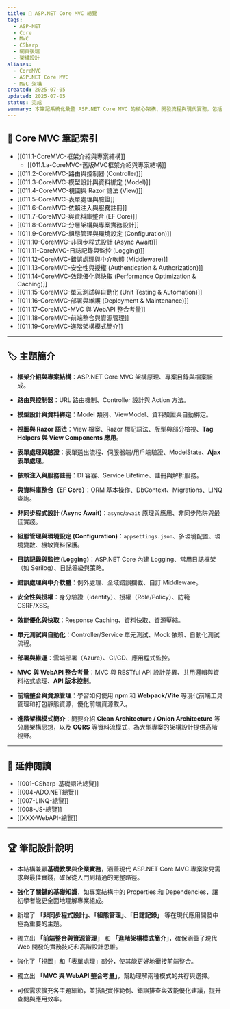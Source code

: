 ```yaml
---
title: 🧩 ASP.NET Core MVC 總覽
tags:
  - ASP-NET
  - Core
  - MVC
  - CSharp
  - 網頁後端
  - 架構設計
aliases:
  - CoreMVC
  - ASP.NET Core MVC
  - MVC 架構
created: 2025-07-05
updated: 2025-07-05
status: 完成
summary: 本筆記系統化彙整 ASP.NET Core MVC 的核心架構、開發流程與現代實務，包括 Controller、View、Model、Routing、驗證、Razor、依賴注入、資料庫、分層設計、安全性、效能、測試與部署，並新增非同步、組態管理、日誌記錄與Web API整合等重要主題，適合作為後端開發快速查閱與整合參考。
---
```


## 📘 Core MVC 筆記索引

- [[011.1-CoreMVC-框架介紹與專案結構]]
	- [[011.1.a-CoreMVC-舊版MVC框架介紹與專案結構]]
- [[011.2-CoreMVC-路由與控制器 (Controller)]]
- [[011.3-CoreMVC-模型設計與資料綁定 (Model)]]
- [[011.4-CoreMVC-視圖與 Razor 語法 (View)]]
- [[011.5-CoreMVC-表單處理與驗證]]
- [[011.6-CoreMVC-依賴注入與服務註冊]]
- [[011.7-CoreMVC-與資料庫整合 (EF Core)]]
- [[011.8-CoreMVC-分層架構與專案實務設計]]
- [[011.9-CoreMVC-組態管理與環境設定 (Configuration)]]
- [[011.10-CoreMVC-非同步程式設計 (Async Await)]]
- [[011.11-CoreMVC-日誌記錄與監控 (Logging)]]
- [[011.12-CoreMVC-錯誤處理與中介軟體 (Middleware)]]
- [[011.13-CoreMVC-安全性與授權 (Authentication & Authorization)]]
- [[011.14-CoreMVC-效能優化與快取 (Performance Optimization & Caching)]]
- [[011.15-CoreMVC-單元測試與自動化 (Unit Testing & Automation)]]
- [[011.16-CoreMVC-部署與維護 (Deployment & Maintenance)]]
- [[011.17-CoreMVC-MVC 與 WebAPI 整合考量]]
- [[011.18-CoreMVC-前端整合與資源管理]]
- [[011.19-CoreMVC-進階架構模式簡介]]

---

## 🏷️ 主題簡介

- **框架介紹與專案結構**：ASP.NET Core MVC 架構原理、專案目錄與檔案組成。

- **路由與控制器**：URL 路由機制、Controller 設計與 Action 方法。

- **模型設計與資料綁定**：Model 類別、ViewModel、資料驗證與自動綁定。

- **視圖與 Razor 語法**：View 檔案、Razor 標記語法、版型與部分檢視、**Tag Helpers 與 View Components 應用**。

- **表單處理與驗證**：表單送出流程、伺服器端/用戶端驗證、ModelState、**Ajax 表單處理**。

- **依賴注入與服務註冊**：DI 容器、Service Lifetime、註冊與解析服務。

- **與資料庫整合（EF Core）**：ORM 基本操作、DbContext、Migrations、LINQ 查詢。

- **非同步程式設計 (Async Await)**：`async`/`await` 原理與應用、非同步陷阱與最佳實踐。

- **組態管理與環境設定 (Configuration)**：`appsettings.json`、多環境配置、環境變數、機敏資料保護。

- **日誌記錄與監控 (Logging)**：ASP.NET Core 內建 Logging、常用日誌框架（如 Serilog）、日誌等級與策略。

- **錯誤處理與中介軟體**：例外處理、全域錯誤攔截、自訂 Middleware。

- **安全性與授權**：身分驗證（Identity）、授權（Role/Policy）、防範 CSRF/XSS。

- **效能優化與快取**：Response Caching、資料快取、資源壓縮。

- **單元測試與自動化**：Controller/Service 單元測試、Mock 依賴、自動化測試流程。

- **部署與維運**：雲端部署（Azure）、CI/CD、應用程式監控。

- **MVC 與 WebAPI 整合考量**：MVC 與 RESTful API 設計差異、共用邏輯與資料格式處理、**API 版本控制**。

- **前端整合與資源管理**：學習如何使用 **npm** 和 **Webpack/Vite** 等現代前端工具管理和打包靜態資源，優化前端資源載入。

- **進階架構模式簡介**：簡要介紹 **Clean Architecture / Onion Architecture** 等分層架構思想，以及 **CQRS** 等資料流模式，為大型專案的架構設計提供高階視野。

---

## 🔁 延伸閱讀

- [[001-CSharp-基礎語法總覽]]
- [[004-ADO.NET總覽]]
- [[007-LINQ-總覽]]
- [[008-JS-總覽]]
- [[XXX-WebAPI-總覽]]

---

## 🏆 筆記設計說明

- 本結構兼顧**基礎教學**與**企業實務**，涵蓋現代 ASP.NET Core MVC 專案常見需求與最佳實踐，確保從入門到精通的完整路徑。

- **強化了關鍵的基礎知識**，如專案結構中的 Properties 和 Dependencies，讓初學者能更全面地理解專案組成。

- 新增了 **「非同步程式設計」、「組態管理」、「日誌記錄」** 等在現代應用開發中極為重要的主題。

- 獨立出 **「前端整合與資源管理」** 和 **「進階架構模式簡介」**，確保涵蓋了現代 Web 開發的實務技巧和高階設計思維。

- 強化了「視圖」和「表單處理」部分，使其能更好地銜接前端整合。

- 獨立出 **「MVC 與 WebAPI 整合考量」**，幫助理解兩種模式的共存與選擇。

- 可依需求擴充各主題細節，並搭配實作範例、錯誤排查與效能優化建議，提升查閱與應用效率。